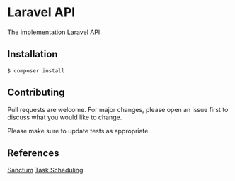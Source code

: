 # Laravel API

The implementation Laravel API.

## Installation

```console
$ composer install
```

## Contributing
Pull requests are welcome. For major changes, please open an issue first to discuss what you would like to change.

Please make sure to update tests as appropriate.

## References

[Sanctum](https://laravel.com/docs/8.x/sanctum)
[Task Scheduling](https://laravel.com/docs/8.x/scheduling)